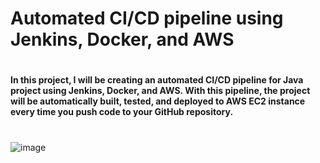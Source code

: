 # Automated CI/CD pipeline using Jenkins, Docker, and AWS
#
#### In this project, I will be creating an automated CI/CD pipeline for Java project using Jenkins, Docker, and AWS. With this pipeline, the project will be automatically built, tested, and deployed to AWS EC2 instance every time you push code to your GitHub repository.
#


#

![image](https://user-images.githubusercontent.com/69889600/226805372-77f696e3-ad90-45a6-8a71-42fcc5ce821b.png)
